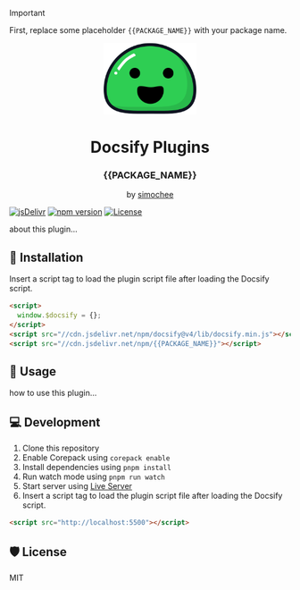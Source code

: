 > [!IMPORTANT]
> First, replace some placeholder `{{PACKAGE_NAME}}` with your package name.

<p align="center">
  <img src="docsify.svg" alt="Docsify Logo" height="128">
</p>
<h1 align="center">Docsify Plugins</h1>
<h3 align="center">{{PACKAGE_NAME}}</h3>
<p align="center">by <a href="https://github.com/simochee">simochee</a></p>

[![jsDelivr](https://data.jsdelivr.com/v1/package/npm/{{PACKAGE_NAME}}/badge)](https://www.jsdelivr.com/package/npm/{{PACKAGE_NAME}})
[![npm version](https://badge.fury.io/js/{{PACKAGE_NAME}}.svg)](https://badge.fury.io/js/{{PACKAGE_NAME}})
[![License](https://img.shields.io/npm/l/{{PACKAGE_NAME}})](https://github.com/simochee/{{PACKAGE_NAME}}/blob/main/LICENSE)

about this plugin...

## 📀 Installation

Insert a script tag to load the plugin script file after loading the Docsify script.

```html
<script>
  window.$docsify = {};
</script>
<script src="//cdn.jsdelivr.net/npm/docsify@v4/lib/docsify.min.js"></script>
<script src="//cdn.jsdelivr.net/npm/{{PACKAGE_NAME}}"></script>
```

## 🔰 Usage

how to use this plugin...

## 💻 Development

1. Clone this repository
1. Enable Corepack using `corepack enable`
1. Install dependencies using `pnpm install`
1. Run watch mode using `pnpm run watch`
1. Start server using [Live Server](https://marketplace.visualstudio.com/items?itemName=ritwickdey.LiveServer)
1. Insert a script tag to load the plugin script file after loading the Docsify script.

```html
<script src="http://localhost:5500"></script>
```

## 🛡️ License

MIT
